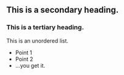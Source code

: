 ## This is a secondary heading.
### This is a tertiary heading.

This is an unordered list.
* Point 1
* Point 2
* ...you get it.
